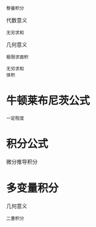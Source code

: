 
# 

    黎曼积分
    
代数意义

    无穷求和    

几何意义

    极限求面积
    
    无穷求和
    体积



# 牛顿莱布尼茨公式

    一定程度
    
# 积分公式

微分推导积分    


# 多变量积分

几何意义

    二重积分